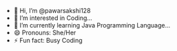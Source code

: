 - 👋 Hi, I’m @pawarsakshi128
- 👀 I’m interested in Coding...
- 🌱 I’m currently learning Java Programming Language...
- 😄 Pronouns: She/Her
- ⚡ Fun fact: Busy Coding

<!---
pawarsakshi128/pawarsakshi128 is a ✨ special ✨ repository because its `README.md` (this file) appears on your GitHub profile.
You can click the Preview link to take a look at your changes.
--->
